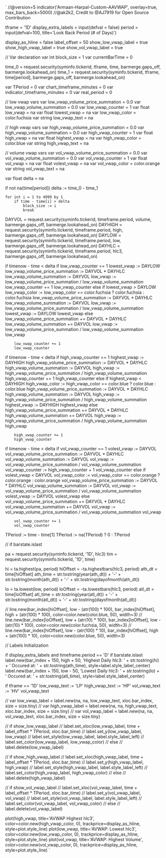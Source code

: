 `
//@version=5
indicator('Armaan-Harpal-Custom-AAVWAP', overlay=true, max_bars_back=5000)
//@ak2k2, Credit to @AJ7919 for Open Source Contribution

tframe = '1D'
display_extra_labels = input(defval = false)
period = input(defval=100, title='Look Back Period (# of Days)')

display_as_hline = false
label_offset = 50
show_low_vwap_label = true
show_high_vwap_label = true
show_vol_vwap_label = true

// Var declaration
var int block_size = 1
var currentBarTime = 0


time_0 = request.security(syminfo.tickerid, tframe, time, barmerge.gaps_off, barmerge.lookahead_on)
time_1 = request.security(syminfo.tickerid, tframe, time[period], barmerge.gaps_off, barmerge.lookahead_on)

var TPeriod = 0
var chart_timeframe_minutes = 0
var indicator_timeframe_minutes = 0
var real_period = 0

// low vwap vars
var low_vwap_volume_price_summation = 0.0
var low_vwap_volume_summation = 0.0
var low_vwap_counter = 1
var float low_vwap = na
var float lowest_vwap = na
var low_vwap_color = color.fuchsia
var string low_vwap_text = na

// high vwap vars
var high_vwap_volume_price_summation = 0.0
var high_vwap_volume_summation = 0.0
var high_vwap_counter = 1
var float high_vwap = na
var float highest_vwap = na
var high_vwap_color = color.blue
var string high_vwap_text = na

// volume vwap vars
var vol_vwap_volume_price_summation = 0.0
var vol_vwap_volume_summation = 0.0
var vol_vwap_counter = 1
var float vol_vwap = na
var float volest_vwap = na
var vol_vwap_color = color.orange
var string vol_vwap_text = na


var float delta = na


if not na(time[period])
    delta := time_0 - time_1

    for int i = 1 to 4999 by 1
        if time - time[i] > delta
            block_size := i
            break

DAYVOL = request.security(syminfo.tickerid, timeframe.period, volume, barmerge.gaps_off, barmerge.lookahead_on)
DAYHIGH = request.security(syminfo.tickerid, timeframe.period, high, barmerge.gaps_off, barmerge.lookahead_on)
DAYLOW = request.security(syminfo.tickerid, timeframe.period, low, barmerge.gaps_off, barmerge.lookahead_on)
DAYHLC = request.security(syminfo.tickerid, timeframe.period, hlc3, barmerge.gaps_off, barmerge.lookahead_on)

if timenow - time < delta
    if low_vwap_counter == 1
        lowest_vwap := DAYLOW
        low_vwap_volume_price_summation := DAYVOL * DAYHLC
        low_vwap_volume_summation := DAYVOL
        low_vwap := low_vwap_volume_price_summation / low_vwap_volume_summation
        low_vwap_counter += 1
        low_vwap_counter
    else
        if lowest_vwap > DAYLOW
            low_vwap_color := low_vwap_color == color.fuchsia ? color.fuchsia : color.fuchsia
            low_vwap_volume_price_summation := DAYVOL * DAYHLC
            low_vwap_volume_summation := DAYVOL
            low_vwap := low_vwap_volume_price_summation / low_vwap_volume_summation
            lowest_vwap := DAYLOW
            lowest_vwap
        else
            low_vwap_volume_price_summation += DAYVOL * DAYHLC
            low_vwap_volume_summation += DAYVOL
            low_vwap := low_vwap_volume_price_summation / low_vwap_volume_summation
            low_vwap

        low_vwap_counter += 1
        low_vwap_counter


if timenow - time < delta
    if high_vwap_counter == 1
        highest_vwap := DAYHIGH
        high_vwap_volume_price_summation := DAYVOL * DAYHLC
        high_vwap_volume_summation := DAYVOL
        high_vwap := high_vwap_volume_price_summation / high_vwap_volume_summation
        high_vwap_counter += 1
        high_vwap_counter
    else
        if highest_vwap < DAYHIGH
            high_vwap_color := high_vwap_color == color.blue ? color.blue : color.blue
            high_vwap_volume_price_summation := DAYVOL * DAYHLC
            high_vwap_volume_summation := DAYVOL
            high_vwap := high_vwap_volume_price_summation / high_vwap_volume_summation
            highest_vwap := DAYHIGH
            highest_vwap
        else
            high_vwap_volume_price_summation += DAYVOL * DAYHLC
            high_vwap_volume_summation += DAYVOL
            high_vwap := high_vwap_volume_price_summation / high_vwap_volume_summation
            high_vwap

        high_vwap_counter += 1
        high_vwap_counter


if timenow - time < delta
    if vol_vwap_counter == 1
        volest_vwap := DAYVOL
        vol_vwap_volume_price_summation := DAYVOL * DAYHLC
        vol_vwap_volume_summation := DAYVOL
        vol_vwap := vol_vwap_volume_price_summation / vol_vwap_volume_summation
        vol_vwap_counter := high_vwap_counter + 1
        vol_vwap_counter
    else
        if volest_vwap < DAYVOL
            vol_vwap_color := vol_vwap_color == color.orange ? color.orange : color.orange
            vol_vwap_volume_price_summation := DAYVOL * DAYHLC
            vol_vwap_volume_summation := DAYVOL
            vol_vwap := vol_vwap_volume_price_summation / vol_vwap_volume_summation
            volest_vwap := DAYVOL
            volest_vwap
        else
            vol_vwap_volume_price_summation += DAYVOL * DAYHLC
            vol_vwap_volume_summation += DAYVOL
            vol_vwap := vol_vwap_volume_price_summation / vol_vwap_volume_summation
            vol_vwap

        vol_vwap_counter += 1
        vol_vwap_counter


TPeriod := time - time[1]
TPeriod := na(TPeriod) ? 0 : TPeriod

// if barstate.islast

pa = request.security(syminfo.tickerid, '1D', hlc3)
tim = request.security(syminfo.tickerid, '1D', time)

hi = ta.highest(pa, period)
hiOffset = -ta.highestbars(hlc3, period)
ath_dt = time[hiOffset]
ath_time = str.tostring(year(ath_dt)) + '-' + str.tostring(month(ath_dt)) + '-' + str.tostring(dayofmonth(ath_dt))

lo = ta.lowest(low, period)
loOffset = -ta.lowestbars(hlc3, period)
atl_dt = time[loOffset]
atl_time = str.tostring(year(atl_dt)) + '-' + str.tostring(month(atl_dt)) + '-' + str.tostring(dayofmonth(atl_dt))

// line.new(bar_index[hiOffset], low - (atr(100) * 100), bar_index[hiOffset], high + (atr(100) * 100), color=color.new(color.blue, 50), width=3)
// line.new(bar_index[loOffset], low + (atr(10) * 100), bar_index[loOffset], low - (atr(10) * 100), color=color.new(color.fuchsia, 50), width=3)
// line.new(bar_index[hiOffset], low - (atr(100) * 10), bar_index[hiOffset], high + (atr(100) * 10), color=color.new(color.blue, 50), width=3)

// Labels Initialization

if display_extra_labels and timeframe.period == 'D'
    if barstate.islast
        label.new(bar_index + 150, high + 50, 'Highest Daily hlc3: ' + str.tostring(hi) + ' Occured at: ' + str.tostring(ath_time), style=label.style_label_center)
        label.new(bar_index + 150, low - 50, 'Lowest Daily hlc3: ' + str.tostring(lo) + ' Occured at: ' + str.tostring(atl_time), style=label.style_label_center)



if tframe == '1D'
    low_vwap_text := 'LP'
    high_vwap_text := 'HP'
    vol_vwap_text := 'HV'
    vol_vwap_text


// var low_vwap_label = label.new(na, na, low_vwap_text, xloc.bar_index, size = size.tiny)
// var high_vwap_label = label.new(na, na, high_vwap_text, xloc.bar_index, size = size.tiny)
// var vol_vwap_label = label.new(na, na, vol_vwap_text, xloc.bar_index, size = size.tiny)

// if show_low_vwap_label
//     label.set_xloc(low_vwap_label, time + label_offset * TPeriod, xloc.bar_time)
//     label.set_y(low_vwap_label, low_vwap)
//     label.set_style(low_vwap_label, label.style_label_left)
//     label.set_color(low_vwap_label, low_vwap_color)
// else
//     label.delete(low_vwap_label)

// if show_high_vwap_label
//     label.set_xloc(high_vwap_label, time + label_offset * TPeriod, xloc.bar_time)
//     label.set_y(high_vwap_label, high_vwap)
//     label.set_style(high_vwap_label, label.style_label_left)
//     label.set_color(high_vwap_label, high_vwap_color)
// else
//     label.delete(high_vwap_label)

// if show_vol_vwap_label
//     label.set_xloc(vol_vwap_label, time + label_offset * TPeriod, xloc.bar_time)
//     label.set_y(vol_vwap_label, vol_vwap)
//     label.set_style(vol_vwap_label, label.style_label_left)
//     label.set_color(vol_vwap_label, vol_vwap_color)
// else
//     label.delete(vol_vwap_label)


plot(high_vwap, title='AVWAP Highest hlc3', color=color.new(high_vwap_color, 0), trackprice=display_as_hline, style=plot.style_line)
plot(low_vwap, title='AVWAP: Lowest hlc3', color=color.new(low_vwap_color, 0), trackprice=display_as_hline, style=plot.style_line)
plot(vol_vwap, title='AVWAP: Highest Volume', color=color.new(vol_vwap_color, 0), trackprice=display_as_hline, style=plot.style_line)
`
